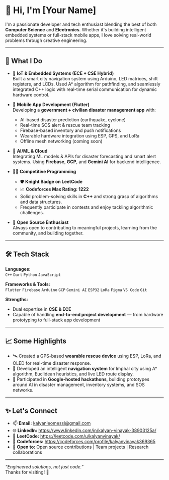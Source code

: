 # 👋 Hi, I'm [Your Name]

I'm a passionate developer and tech enthusiast blending the best of both **Computer Science** and **Electronics**. Whether it's building intelligent embedded systems or full-stack mobile apps, I love solving real-world problems through creative engineering.

---

## 🚀 What I Do

- 🔧 **IoT & Embedded Systems (ECE + CSE Hybrid)**  
  Built a smart city navigation system using Arduino, LED matrices, shift registers, and LCDs. Used A* algorithm for pathfinding, and seamlessly integrated C++ logic with real-time serial communication for dynamic hardware control.

- 📱 **Mobile App Development (Flutter)**  
  Developing a **government + civilian disaster management app** with:
  - AI-based disaster prediction (earthquake, cyclone)
  - Real-time SOS alert & rescue team tracking
  - Firebase-based inventory and push notifications
  - Wearable hardware integration using ESP, GPS, and LoRa
  - Offline mesh networking (coming soon)

- 🧠 **AI/ML & Cloud**  
  Integrating ML models & APIs for disaster forecasting and smart alert systems. Using **Firebase**, **GCP**, and **Gemini AI** for backend intelligence.

- 👨‍💻 **Competitive Programming**  
  - 🛡️ **Knight Badge on LeetCode**
  - 📈 **Codeforces Max Rating: 1222**
  - Solid problem-solving skills in **C++** and strong grasp of algorithms and data structures.
  - Frequently participate in contests and enjoy tackling algorithmic challenges.

- 🤝 **Open Source Enthusiast**  
  Always open to contributing to meaningful projects, learning from the community, and building together.

---

## 🛠 Tech Stack

**Languages:**  
`C++` `Dart` `Python` `JavaScript`

**Frameworks & Tools:**  
`Flutter` `Firebase` `Arduino` `GCP` `Gemini AI` `ESP32` `LoRa` `Figma` `VS Code` `Git`  

**Strengths:**  
- Dual expertise in **CSE & ECE**
- Capable of handling **end-to-end project development** — from hardware prototyping to full-stack app development

---

## 📈 Some Highlights

- 🛰 Created a GPS-based **wearable rescue device** using ESP, LoRa, and OLED for real-time disaster response.
- 📍 Developed an intelligent **navigation system** for Imphal city using A* algorithm, Euclidean heuristics, and live LED route display.
- 🧠 Participated in **Google-hosted hackathons**, building prototypes around AI in disaster management, inventory systems, and SOS networks.

---

## ✨ Let's Connect

- 📫 **Email:** kalyanleomessi@gmail.com 
- 🌐 **LinkedIn:** https://www.linkedin.com/in/kalyan-vinayak-38903125a/  
- 💬 **LeetCode:** https://leetcode.com/u/kalyanvinayak/
- 🧠 **Codeforces:** https://codeforces.com/profile/kalyanvinayak369365  
- 🔭 **Open to:** Open source contributions | Team projects | Research collaborations

---

_“Engineered solutions, not just code.”_  
Thanks for visiting! 🚀
